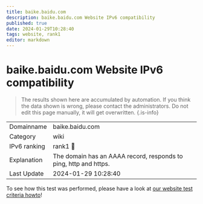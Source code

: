 ```yaml
---
title: baike.baidu.com
description: baike.baidu.com Website IPv6 compatibility
published: true
date: 2024-01-29T10:28:40
tags: website, rank1
editor: markdown
---
```


# baike.baidu.com Website IPv6 compatibility

> The results shown here are accumulated by automation. If you think the data shown is wrong, please contact the administrators. 
> Do not edit this page manually, it will get overwritten.
{.is-info}


|   |   |
| - | - |
| Domainname | baike.baidu.com
| Category | wiki |
| IPv6 ranking | rank1 :1st_place_medal: |
| Explanation | The domain has an AAAA record, responds to ping, http and https. |
| Last Update | 2024-01-29 10:28:40 |

To see how this test was performed, please have a look at [our website test criteria howto](/howto/testcriteria/website)!

